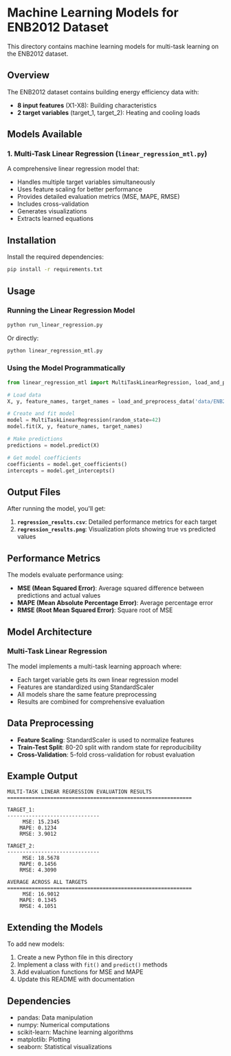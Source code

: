 # Machine Learning Models for ENB2012 Dataset

This directory contains machine learning models for multi-task learning on the ENB2012 dataset.

## Overview

The ENB2012 dataset contains building energy efficiency data with:
- **8 input features** (X1-X8): Building characteristics
- **2 target variables** (target_1, target_2): Heating and cooling loads

## Models Available

### 1. Multi-Task Linear Regression (`linear_regression_mtl.py`)

A comprehensive linear regression model that:
- Handles multiple target variables simultaneously
- Uses feature scaling for better performance
- Provides detailed evaluation metrics (MSE, MAPE, RMSE)
- Includes cross-validation
- Generates visualizations
- Extracts learned equations

## Installation

Install the required dependencies:

```bash
pip install -r requirements.txt
```

## Usage

### Running the Linear Regression Model

```bash
python run_linear_regression.py
```

Or directly:

```bash
python linear_regression_mtl.py
```

### Using the Model Programmatically

```python
from linear_regression_mtl import MultiTaskLinearRegression, load_and_preprocess_data

# Load data
X, y, feature_names, target_names = load_and_preprocess_data('data/ENB2012_data.csv')

# Create and fit model
model = MultiTaskLinearRegression(random_state=42)
model.fit(X, y, feature_names, target_names)

# Make predictions
predictions = model.predict(X)

# Get model coefficients
coefficients = model.get_coefficients()
intercepts = model.get_intercepts()
```

## Output Files

After running the model, you'll get:

1. **`regression_results.csv`**: Detailed performance metrics for each target
2. **`regression_results.png`**: Visualization plots showing true vs predicted values

## Performance Metrics

The models evaluate performance using:

- **MSE (Mean Squared Error)**: Average squared difference between predictions and actual values
- **MAPE (Mean Absolute Percentage Error)**: Average percentage error
- **RMSE (Root Mean Squared Error)**: Square root of MSE

## Model Architecture

### Multi-Task Linear Regression

The model implements a multi-task learning approach where:
- Each target variable gets its own linear regression model
- Features are standardized using StandardScaler
- All models share the same feature preprocessing
- Results are combined for comprehensive evaluation

## Data Preprocessing

- **Feature Scaling**: StandardScaler is used to normalize features
- **Train-Test Split**: 80-20 split with random state for reproducibility
- **Cross-Validation**: 5-fold cross-validation for robust evaluation

## Example Output

```
MULTI-TASK LINEAR REGRESSION EVALUATION RESULTS
============================================================

TARGET_1:
------------------------------
     MSE: 15.2345
    MAPE: 0.1234
    RMSE: 3.9012

TARGET_2:
------------------------------
     MSE: 18.5678
    MAPE: 0.1456
    RMSE: 4.3090

AVERAGE ACROSS ALL TARGETS
============================================================
     MSE: 16.9012
    MAPE: 0.1345
    RMSE: 4.1051
```

## Extending the Models

To add new models:

1. Create a new Python file in this directory
2. Implement a class with `fit()` and `predict()` methods
3. Add evaluation functions for MSE and MAPE
4. Update this README with documentation

## Dependencies

- pandas: Data manipulation
- numpy: Numerical computations
- scikit-learn: Machine learning algorithms
- matplotlib: Plotting
- seaborn: Statistical visualizations 